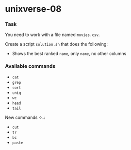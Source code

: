 # unixverse-08

### Task

You need to work with a file named `movies.csv`.

Create a script `solution.sh` that does the following:

- Shows the best ranked `name`, only `name`, no other columns

### Available commands

* `cat`
* `grep`
* `sort`
* `uniq`
* `wc`
* `head`
* `tail`

New commands ✧˖:
* `cut`
* `tr`
* `bc`
* `paste`
